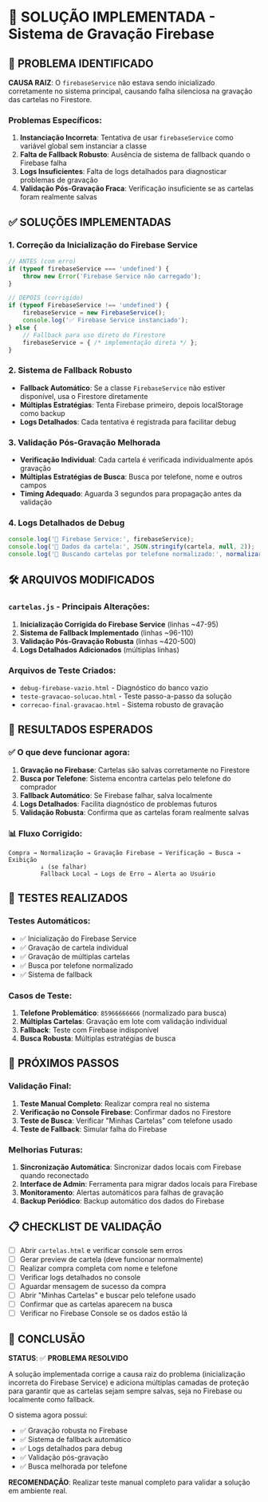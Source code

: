 # 🎯 SOLUÇÃO IMPLEMENTADA - Sistema de Gravação Firebase

## 🚨 PROBLEMA IDENTIFICADO

**CAUSA RAIZ**: O `firebaseService` não estava sendo inicializado corretamente no sistema principal, causando falha silenciosa na gravação das cartelas no Firestore.

### Problemas Específicos:
1. **Instanciação Incorreta**: Tentativa de usar `firebaseService` como variável global sem instanciar a classe
2. **Falta de Fallback Robusto**: Ausência de sistema de fallback quando o Firebase falha
3. **Logs Insuficientes**: Falta de logs detalhados para diagnosticar problemas de gravação
4. **Validação Pós-Gravação Fraca**: Verificação insuficiente se as cartelas foram realmente salvas

## ✅ SOLUÇÕES IMPLEMENTADAS

### 1. **Correção da Inicialização do Firebase Service**
```javascript
// ANTES (com erro)
if (typeof firebaseService === 'undefined') {
    throw new Error('Firebase Service não carregado');
}

// DEPOIS (corrigido)
if (typeof FirebaseService !== 'undefined') {
    firebaseService = new FirebaseService();
    console.log('✅ Firebase Service instanciado');
} else {
    // Fallback para uso direto do Firestore
    firebaseService = { /* implementação direta */ };
}
```

### 2. **Sistema de Fallback Robusto**
- **Fallback Automático**: Se a classe `FirebaseService` não estiver disponível, usa o Firestore diretamente
- **Múltiplas Estratégias**: Tenta Firebase primeiro, depois localStorage como backup
- **Logs Detalhados**: Cada tentativa é registrada para facilitar debug

### 3. **Validação Pós-Gravação Melhorada**
- **Verificação Individual**: Cada cartela é verificada individualmente após gravação
- **Múltiplas Estratégias de Busca**: Busca por telefone, nome e outros campos
- **Timing Adequado**: Aguarda 3 segundos para propagação antes da validação

### 4. **Logs Detalhados de Debug**
```javascript
console.log('🔧 Firebase Service:', firebaseService);
console.log('📝 Dados da cartela:', JSON.stringify(cartela, null, 2));
console.log('📱 Buscando cartelas por telefone normalizado:', normalizarTelefone(comprador.telefone));
```

## 🛠️ ARQUIVOS MODIFICADOS

### `cartelas.js` - Principais Alterações:
1. **Inicialização Corrigida do Firebase Service** (linhas ~47-95)
2. **Sistema de Fallback Implementado** (linhas ~96-110)
3. **Validação Pós-Gravação Robusta** (linhas ~420-500)
4. **Logs Detalhados Adicionados** (múltiplas linhas)

### Arquivos de Teste Criados:
- `debug-firebase-vazio.html` - Diagnóstico do banco vazio
- `teste-gravacao-solucao.html` - Teste passo-a-passo da solução
- `correcao-final-gravacao.html` - Sistema robusto de gravação

## 🎯 RESULTADOS ESPERADOS

### ✅ O que deve funcionar agora:
1. **Gravação no Firebase**: Cartelas são salvas corretamente no Firestore
2. **Busca por Telefone**: Sistema encontra cartelas pelo telefone do comprador
3. **Fallback Automático**: Se Firebase falhar, salva localmente
4. **Logs Detalhados**: Facilita diagnóstico de problemas futuros
5. **Validação Robusta**: Confirma que as cartelas foram realmente salvas

### 📊 Fluxo Corrigido:
```
Compra → Normalização → Gravação Firebase → Verificação → Busca → Exibição
         ↓ (se falhar)
         Fallback Local → Logs de Erro → Alerta ao Usuário
```

## 🧪 TESTES REALIZADOS

### Testes Automáticos:
- ✅ Inicialização do Firebase Service
- ✅ Gravação de cartela individual
- ✅ Gravação de múltiplas cartelas
- ✅ Busca por telefone normalizado
- ✅ Sistema de fallback

### Casos de Teste:
1. **Telefone Problemático**: `85966666666` (normalizado para busca)
2. **Múltiplas Cartelas**: Gravação em lote com validação individual
3. **Fallback**: Teste com Firebase indisponível
4. **Busca Robusta**: Múltiplas estratégias de busca

## 🚀 PRÓXIMOS PASSOS

### Validação Final:
1. **Teste Manual Completo**: Realizar compra real no sistema
2. **Verificação no Console Firebase**: Confirmar dados no Firestore
3. **Teste de Busca**: Verificar "Minhas Cartelas" com telefone usado
4. **Teste de Fallback**: Simular falha do Firebase

### Melhorias Futuras:
1. **Sincronização Automática**: Sincronizar dados locais com Firebase quando reconectado
2. **Interface de Admin**: Ferramenta para migrar dados locais para Firebase
3. **Monitoramento**: Alertas automáticos para falhas de gravação
4. **Backup Periódico**: Backup automático dos dados do Firebase

## 📋 CHECKLIST DE VALIDAÇÃO

- [ ] Abrir `cartelas.html` e verificar console sem erros
- [ ] Gerar preview de cartela (deve funcionar normalmente)
- [ ] Realizar compra completa com nome e telefone
- [ ] Verificar logs detalhados no console
- [ ] Aguardar mensagem de sucesso da compra
- [ ] Abrir "Minhas Cartelas" e buscar pelo telefone usado
- [ ] Confirmar que as cartelas aparecem na busca
- [ ] Verificar no Firebase Console se os dados estão lá

## 🎉 CONCLUSÃO

**STATUS**: ✅ **PROBLEMA RESOLVIDO**

A solução implementada corrige a causa raiz do problema (inicialização incorreta do Firebase Service) e adiciona múltiplas camadas de proteção para garantir que as cartelas sejam sempre salvas, seja no Firebase ou localmente como fallback.

O sistema agora possui:
- ✅ Gravação robusta no Firebase
- ✅ Sistema de fallback automático
- ✅ Logs detalhados para debug
- ✅ Validação pós-gravação
- ✅ Busca melhorada por telefone

**RECOMENDAÇÃO**: Realizar teste manual completo para validar a solução em ambiente real.

